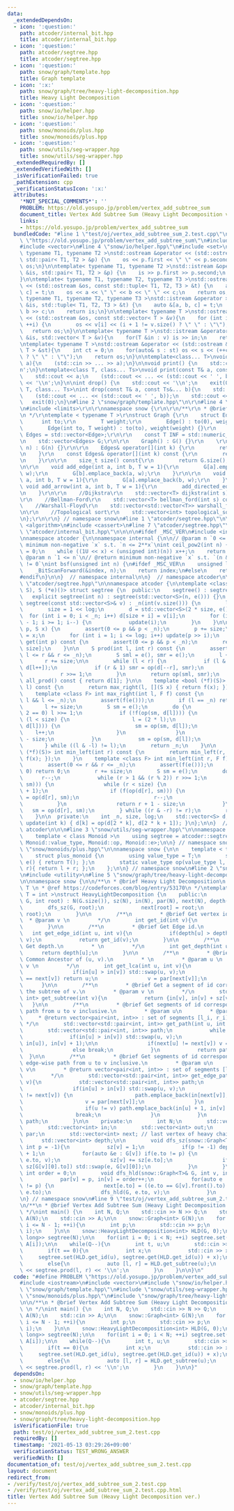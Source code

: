 ```yaml
---
data:
  _extendedDependsOn:
  - icon: ':question:'
    path: atcoder/internal_bit.hpp
    title: atcoder/internal_bit.hpp
  - icon: ':question:'
    path: atcoder/segtree.hpp
    title: atcoder/segtree.hpp
  - icon: ':question:'
    path: snow/graph/template.hpp
    title: Graph template
  - icon: ':x:'
    path: snow/graph/tree/heavy-light-decomposition.hpp
    title: Heavy Light Decomposition
  - icon: ':question:'
    path: snow/io/helper.hpp
    title: snow/io/helper.hpp
  - icon: ':question:'
    path: snow/monoids/plus.hpp
    title: snow/monoids/plus.hpp
  - icon: ':question:'
    path: snow/utils/seg-wrapper.hpp
    title: snow/utils/seg-wrapper.hpp
  _extendedRequiredBy: []
  _extendedVerifiedWith: []
  _isVerificationFailed: true
  _pathExtension: cpp
  _verificationStatusIcon: ':x:'
  attributes:
    '*NOT_SPECIAL_COMMENTS*': ''
    PROBLEM: https://old.yosupo.jp/problem/vertex_add_subtree_sum
    document_title: Vertex Add Subtree Sum (Heavy Light Decomposition ver.)
    links:
    - https://old.yosupo.jp/problem/vertex_add_subtree_sum
  bundledCode: "#line 1 \"test/oj/vertex_add_subtree_sum_2.test.cpp\"\n#define PROBLEM\
    \ \"https://old.yosupo.jp/problem/vertex_add_subtree_sum\"\n#include <iostream>\n\
    #include <vector>\n#line 4 \"snow/io/helper.hpp\"\n#include <set>\n\ntemplate<\
    \ typename T1, typename T2 >\nstd::ostream &operator << (std::ostream &os, const\
    \ std::pair< T1, T2 > &p) {\n    os << p.first << \" \" << p.second;\n    return\
    \ os;\n}\n\ntemplate< typename T1, typename T2 >\nstd::istream &operator >> (std::istream\
    \ &is, std::pair< T1, T2 > &p) {\n    is >> p.first >> p.second;\n    return is;\n\
    }\n\ntemplate< typename T1, typename T2, typename T3 >\nstd::ostream &operator\
    \ << (std::ostream &os, const std::tuple< T1, T2, T3 > &t) {\n    auto &[a, b,\
    \ c] = t;\n    os << a << \" \" << b << \" \" << c;\n    return os;\n}\n\ntemplate<\
    \ typename T1, typename T2, typename T3 >\nstd::istream &operator >> (std::istream\
    \ &is, std::tuple< T1, T2, T3 > &t) {\n    auto &[a, b, c] = t;\n    is >> a >>\
    \ b >> c;\n    return is;\n}\n\ntemplate< typename T >\nstd::ostream &operator\
    \ << (std::ostream &os, const std::vector< T > &v){\n    for (int i = 0; i < (int)v.size();\
    \ ++i) {\n        os << v[i] << (i + 1 != v.size() ? \" \" : \"\");\n    }\n \
    \   return os;\n}\n\ntemplate< typename T >\nstd::istream &operator >>  (std::istream\
    \ &is, std::vector< T > &v){\n    for(T &in : v) is >> in;\n    return is;\n}\n\
    \ntemplate< typename T >\nstd::ostream &operator << (std::ostream &os, const std::set<\
    \ T > &st){\n    int ct = 0;\n    for(auto& s : st) os << s << (++ct != (int)st.size()\
    \ ? \" \" : \"\");\n    return os;\n}\n\ntemplate<class... T>\nvoid input(T&...\
    \ a){\n    (std::cin >> ... >> a);\n}\n\nvoid print() {\n    std::cout << '\\\
    n';\n}\ntemplate<class T, class... Ts>\nvoid print(const T& a, const Ts&... b){\n\
    \    std::cout << a;\n    (std::cout << ... << (std::cout << ' ', b));\n    std::cout\
    \ << '\\n';\n}\n\nint drop() {\n    std::cout << '\\n';\n    exit(0);\n}\ntemplate<class\
    \ T, class... Ts>\nint drop(const T& a, const Ts&... b){\n    std::cout << a;\n\
    \    (std::cout << ... << (std::cout << ' ', b));\n    std::cout << '\\n';\n \
    \   exit(0);\n}\n#line 2 \"snow/graph/template.hpp\"\n\r\n#line 4 \"snow/graph/template.hpp\"\
    \n#include <limits>\r\n\r\nnamespace snow {\r\n\r\n/**\r\n * @brief Graph template\r\
    \n */\r\ntemplate < typename T >\r\nstruct Graph {\r\n    struct Edge {\r\n  \
    \      int to;\r\n        T weight;\r\n        Edge() : to(0), weight(0) {}\r\n\
    \        Edge(int to, T weight) : to(to), weight(weight) {}\r\n    };\r\n    using\
    \ Edges = std::vector<Edge>;\r\n\r\n    const T INF = std::numeric_limits<T>::max();\r\
    \n    std::vector<Edges> G;\r\n\r\n    Graph() : G() {}\r\n    \r\n    Graph(int\
    \ n) : G(n) {}\r\n\r\n    Edges& operator[](int k) {\r\n        return G[k];\r\
    \n    }\r\n    const Edges& operator[](int k) const {\r\n        return G[k];\r\
    \n    }\r\n\r\n    size_t size() const{\r\n        return G.size();\r\n    }\r\
    \n\r\n    void add_edge(int a, int b, T w = 1){\r\n        G[a].emplace_back(b,\
    \ w);\r\n        G[b].emplace_back(a, w);\r\n    }\r\n\r\n    void add_directed_edge(int\
    \ a, int b, T w = 1){\r\n        G[a].emplace_back(b, w);\r\n    }\r\n\r\n   \
    \ void add_arrow(int a, int b, T w = 1){\r\n        add_directed_edge(a, b, w);\r\
    \n    }\r\n\r\n    //Dijkstra\r\n    std::vector<T> dijkstra(int s) const;\r\n\
    \r\n    //Bellman-Ford\r\n    std::vector<T> bellman_ford(int s) const;\r\n\r\n\
    \    //Warshall-Floyd\r\n    std::vector<std::vector<T>> warshall_floyd() const;\r\
    \n\r\n    //Topological sort\r\n    std::vector<int> topological_sort() const;\r\
    \n};\r\n\r\n} // namespace snow\n#line 1 \"atcoder/segtree.hpp\"\n\n\n\n#include\
    \ <algorithm>\n#include <cassert>\n#line 7 \"atcoder/segtree.hpp\"\n\n#line 1\
    \ \"atcoder/internal_bit.hpp\"\n\n\n\n#ifdef _MSC_VER\n#include <intrin.h>\n#endif\n\
    \nnamespace atcoder {\n\nnamespace internal {\n\n// @param n `0 <= n`\n// @return\
    \ minimum non-negative `x` s.t. `n <= 2**x`\nint ceil_pow2(int n) {\n    int x\
    \ = 0;\n    while ((1U << x) < (unsigned int)(n)) x++;\n    return x;\n}\n\n//\
    \ @param n `1 <= n`\n// @return minimum non-negative `x` s.t. `(n & (1 << x))\
    \ != 0`\nint bsf(unsigned int n) {\n#ifdef _MSC_VER\n    unsigned long index;\n\
    \    _BitScanForward(&index, n);\n    return index;\n#else\n    return __builtin_ctz(n);\n\
    #endif\n}\n\n}  // namespace internal\n\n}  // namespace atcoder\n\n\n#line 9\
    \ \"atcoder/segtree.hpp\"\n\nnamespace atcoder {\n\ntemplate <class S, S (*op)(S,\
    \ S), S (*e)()> struct segtree {\n  public:\n    segtree() : segtree(0) {}\n \
    \   explicit segtree(int n) : segtree(std::vector<S>(n, e())) {}\n    explicit\
    \ segtree(const std::vector<S>& v) : _n(int(v.size())) {\n        log = internal::ceil_pow2(_n);\n\
    \        size = 1 << log;\n        d = std::vector<S>(2 * size, e());\n      \
    \  for (int i = 0; i < _n; i++) d[size + i] = v[i];\n        for (int i = size\
    \ - 1; i >= 1; i--) {\n            update(i);\n        }\n    }\n\n    void set(int\
    \ p, S x) {\n        assert(0 <= p && p < _n);\n        p += size;\n        d[p]\
    \ = x;\n        for (int i = 1; i <= log; i++) update(p >> i);\n    }\n\n    S\
    \ get(int p) const {\n        assert(0 <= p && p < _n);\n        return d[p +\
    \ size];\n    }\n\n    S prod(int l, int r) const {\n        assert(0 <= l &&\
    \ l <= r && r <= _n);\n        S sml = e(), smr = e();\n        l += size;\n \
    \       r += size;\n\n        while (l < r) {\n            if (l & 1) sml = op(sml,\
    \ d[l++]);\n            if (r & 1) smr = op(d[--r], smr);\n            l >>= 1;\n\
    \            r >>= 1;\n        }\n        return op(sml, smr);\n    }\n\n    S\
    \ all_prod() const { return d[1]; }\n\n    template <bool (*f)(S)> int max_right(int\
    \ l) const {\n        return max_right(l, [](S x) { return f(x); });\n    }\n\
    \    template <class F> int max_right(int l, F f) const {\n        assert(0 <=\
    \ l && l <= _n);\n        assert(f(e()));\n        if (l == _n) return _n;\n \
    \       l += size;\n        S sm = e();\n        do {\n            while (l %\
    \ 2 == 0) l >>= 1;\n            if (!f(op(sm, d[l]))) {\n                while\
    \ (l < size) {\n                    l = (2 * l);\n                    if (f(op(sm,\
    \ d[l]))) {\n                        sm = op(sm, d[l]);\n                    \
    \    l++;\n                    }\n                }\n                return l\
    \ - size;\n            }\n            sm = op(sm, d[l]);\n            l++;\n \
    \       } while ((l & -l) != l);\n        return _n;\n    }\n\n    template <bool\
    \ (*f)(S)> int min_left(int r) const {\n        return min_left(r, [](S x) { return\
    \ f(x); });\n    }\n    template <class F> int min_left(int r, F f) const {\n\
    \        assert(0 <= r && r <= _n);\n        assert(f(e()));\n        if (r ==\
    \ 0) return 0;\n        r += size;\n        S sm = e();\n        do {\n      \
    \      r--;\n            while (r > 1 && (r % 2)) r >>= 1;\n            if (!f(op(d[r],\
    \ sm))) {\n                while (r < size) {\n                    r = (2 * r\
    \ + 1);\n                    if (f(op(d[r], sm))) {\n                        sm\
    \ = op(d[r], sm);\n                        r--;\n                    }\n     \
    \           }\n                return r + 1 - size;\n            }\n         \
    \   sm = op(d[r], sm);\n        } while ((r & -r) != r);\n        return 0;\n\
    \    }\n\n  private:\n    int _n, size, log;\n    std::vector<S> d;\n\n    void\
    \ update(int k) { d[k] = op(d[2 * k], d[2 * k + 1]); }\n};\n\n}  // namespace\
    \ atcoder\n\n\n#line 3 \"snow/utils/seg-wrapper.hpp\"\n\nnamespace snow {\n\n\
    \    template < class Monoid >\n    using segtree = atcoder::segtree<typename\
    \ Monoid::value_type, Monoid::op, Monoid::e>;\n\n} // namespace snow\n#line 2\
    \ \"snow/monoids/plus.hpp\"\n\nnamespace snow {\n\n    template < typename T >\n\
    \    struct plus_monoid {\n        using value_type = T;\n        static value_type\
    \ e() { return T(); };\n        static value_type op(value_type l, value_type\
    \ r){ return l + r; };\n    };\n\n} // namespace snow\n#line 2 \"snow/graph/tree/heavy-light-decomposition.hpp\"\
    \n#include <utility>\n#line 5 \"snow/graph/tree/heavy-light-decomposition.hpp\"\
    \n\nnamespace snow {\n\n/**\n * @brief Heavy Light Decomposition\n * \n * @tparam\
    \ T \n * @ref https://codeforces.com/blog/entry/53170\n */\ntemplate < typename\
    \ T = int >\nstruct HeavyLightDecomposition {\n    public:\n        HeavyLightDecomposition(snow::Graph<T>&\
    \ G, int root) : N(G.size()), sz(N), in(N), par(N), next(N), depth(N) {\n    \
    \        dfs_sz(G, root);\n            next[root] = root;\n            dfs_hld(G,\
    \ root);\n        }\n\n        /**\n         * @brief Get vertex id.\n       \
    \  * @param v \n         */\n        int get_id(int v){\n            return in[v];\n\
    \        }\n\n        /**\n         * @brief Get Edge id.\n         */\n     \
    \   int get_edge_id(int u, int v){\n            if(depth[u] > depth[v]) swap(u,\
    \ v);\n            return get_id(v);\n        }\n\n        /**\n         * @brief\
    \ Get depth.\n         * \n         */\n        int get_depth(int u){\n      \
    \      return depth[u];\n        }\n\n        /**\n         * @brief Get Lowest\
    \ Common Ancestor of (u, v).\n         * \n         * @param u \n         * @param\
    \ v \n         */\n        int get_lca(int u, int v){\n            while (true){\n\
    \                if(in[u] > in[v]) std::swap(u, v);\n                if(next[u]\
    \ == next[v]) return u;\n                v = par[next[v]];\n            }\n  \
    \      }\n\n        /**\n         * @brief Get a segment of id corresponding to\
    \ the subtree of v.\n         * @param v \n         */\n        std::pair<int,\
    \ int> get_subtree(int v){\n            return {in[v], in[v] + sz[v]};\n     \
    \   }\n\n        /**\n         * @brief Get segments of id corresponding to the\
    \ path from u to v inclusive.\n         * @param u\n         * @param v\n    \
    \     * @return vector<pair<int, int>> : set of segments [l_i, r_i)\n        \
    \ */\n        std::vector<std::pair<int, int>> get_path(int u, int v) {\n    \
    \        std::vector<std::pair<int, int>> path;\n            while (true){\n \
    \               if(in[u] > in[v]) std::swap(u, v);\n                path.emplace_back(std::max(in[next[v]],\
    \ in[u]), in[v] + 1);\n\n                if(next[u] != next[v]) v = par[next[v]];\n\
    \                else break;\n            }\n            return path;\n      \
    \  }\n\n        /**\n         * @brief Get segments of id corresponding to the\
    \ edge-wise path from u to v inclusive.\n         * @param u\n         * @param\
    \ v\n         * @return vector<pair<int, int>> : set of segments [l_i, r_i)\n\
    \         */\n        std::vector<std::pair<int, int>> get_edge_path(int u, int\
    \ v){\n            std::vector<std::pair<int, int>> path;\n            while (true){\n\
    \                if(in[u] > in[v]) std::swap(u, v);\n                if(next[u]\
    \ != next[v]) {\n                    path.emplace_back(in[next[v]], in[v] + 1);\n\
    \                    v = par[next[v]];\n                }\n                else{\n\
    \                    if(u != v) path.emplace_back(in[u] + 1, in[v] + 1);\n   \
    \                 break;\n                }\n            }\n            return\
    \ path;\n        }\n\n    private:\n        int N;\n        std::vector<int> sz;\n\
    \        std::vector<int> in;\n        std::vector<int> out;\n        std::vector<int>\
    \ par;\n        std::vector<int> next; // last vertex of heavy chain of x\n  \
    \      std::vector<int> depth;\n\n        void dfs_sz(snow::Graph<T>& G, int v,\
    \ int p = -1){\n            sz[v] = 1;\n            if(p != -1) depth[v] = depth[p]\
    \ + 1;\n            for(auto &e : G[v]) if(e.to != p) {\n                dfs_sz(G,\
    \ e.to, v);\n                sz[v] += sz[e.to];\n                if(sz[e.to] >\
    \ sz[G[v][0].to]) std::swap(e, G[v][0]);\n            }\n        }\n\n       \
    \ int order = 0;\n        void dfs_hld(snow::Graph<T>& G, int v, int p = -1){\n\
    \            par[v] = p, in[v] = order++;\n            for(auto e : G[v]) if(e.to\
    \ != p) {\n                next[e.to] = ((e.to == G[v].front().to) ? next[v] :\
    \ e.to);\n                dfs_hld(G, e.to, v);\n            }\n        }\n};\n\
    \n} // namespace snow\n#line 9 \"test/oj/vertex_add_subtree_sum_2.test.cpp\"\n\
    \n/**\n * @brief Vertex Add Subtree Sum (Heavy Light Decomposition ver.)\n * \n\
    \ */\nint main() {\n    int N, Q;\n    std::cin >> N >> Q;\n    std::vector<int>\
    \ A(N);\n    std::cin >> A;\n\n    snow::Graph<int> G(N);\n    for (int i = 1;\
    \ i <= N - 1; ++i){\n        int p;\n        std::cin >> p;\n        G.add_edge(p,\
    \ i);\n    }\n\n    snow::HeavyLightDecomposition<int> HLD(G, 0);\n    snow::segtree<snow::plus_monoid<long\
    \ long>> segtree(N);\n\n    for(int i = 0; i < N; ++i) segtree.set(HLD.get_id(i),\
    \ A[i]);\n\n    while(Q--){\n        int t, u;\n        std::cin >> t >> u;\n\n\
    \        if(t == 0){\n            int x;\n            std::cin >> x;\n       \
    \     segtree.set(HLD.get_id(u), segtree.get(HLD.get_id(u)) + x);\n        }\n\
    \        else{\n            auto [l, r] = HLD.get_subtree(u);\n            std::cout\
    \ << segtree.prod(l, r) << '\\n';\n        }\n    }\n\n}\n"
  code: "#define PROBLEM \"https://old.yosupo.jp/problem/vertex_add_subtree_sum\"\n\
    #include <iostream>\n#include <vector>\n#include \"snow/io/helper.hpp\"\n#include\
    \ \"snow/graph/template.hpp\"\n#include \"snow/utils/seg-wrapper.hpp\"\n#include\
    \ \"snow/monoids/plus.hpp\"\n#include \"snow/graph/tree/heavy-light-decomposition.hpp\"\
    \n\n/**\n * @brief Vertex Add Subtree Sum (Heavy Light Decomposition ver.)\n *\
    \ \n */\nint main() {\n    int N, Q;\n    std::cin >> N >> Q;\n    std::vector<int>\
    \ A(N);\n    std::cin >> A;\n\n    snow::Graph<int> G(N);\n    for (int i = 1;\
    \ i <= N - 1; ++i){\n        int p;\n        std::cin >> p;\n        G.add_edge(p,\
    \ i);\n    }\n\n    snow::HeavyLightDecomposition<int> HLD(G, 0);\n    snow::segtree<snow::plus_monoid<long\
    \ long>> segtree(N);\n\n    for(int i = 0; i < N; ++i) segtree.set(HLD.get_id(i),\
    \ A[i]);\n\n    while(Q--){\n        int t, u;\n        std::cin >> t >> u;\n\n\
    \        if(t == 0){\n            int x;\n            std::cin >> x;\n       \
    \     segtree.set(HLD.get_id(u), segtree.get(HLD.get_id(u)) + x);\n        }\n\
    \        else{\n            auto [l, r] = HLD.get_subtree(u);\n            std::cout\
    \ << segtree.prod(l, r) << '\\n';\n        }\n    }\n\n}"
  dependsOn:
  - snow/io/helper.hpp
  - snow/graph/template.hpp
  - snow/utils/seg-wrapper.hpp
  - atcoder/segtree.hpp
  - atcoder/internal_bit.hpp
  - snow/monoids/plus.hpp
  - snow/graph/tree/heavy-light-decomposition.hpp
  isVerificationFile: true
  path: test/oj/vertex_add_subtree_sum_2.test.cpp
  requiredBy: []
  timestamp: '2021-05-13 03:29:26+09:00'
  verificationStatus: TEST_WRONG_ANSWER
  verifiedWith: []
documentation_of: test/oj/vertex_add_subtree_sum_2.test.cpp
layout: document
redirect_from:
- /verify/test/oj/vertex_add_subtree_sum_2.test.cpp
- /verify/test/oj/vertex_add_subtree_sum_2.test.cpp.html
title: Vertex Add Subtree Sum (Heavy Light Decomposition ver.)
---
```

